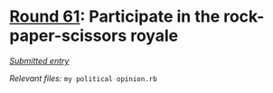 # [Round 61](https://cg.esolangs.gay/61/): Participate in the rock-paper-scissors royale

[*Submitted entry*](https://cg.esolangs.gay/61/#6)

*Relevant files:* `my political opinion.rb`
